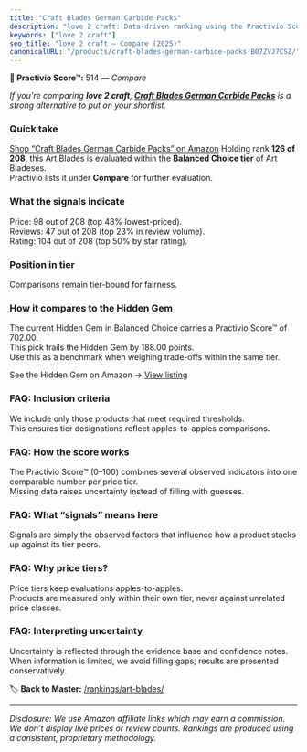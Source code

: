 ```yaml
---
title: "Craft Blades German Carbide Packs"
description: "love 2 craft: Data-driven ranking using the Practivio Score™. Positioned by quality, value, demand, findability, momentum."
keywords: ["love 2 craft"]
seo_title: "love 2 craft — Compare (2025)"
canonicalURL: "/products/craft-blades-german-carbide-packs-B07ZVJ7CSZ/"
---
```


**🛒 Practivio Score™:** 514 — _Compare_


*If you're comparing **love 2 craft**, **[Craft Blades German Carbide Packs](https://www.amazon.com/dp/B07ZVJ7CSZ?tag=practivio-20)** is a strong alternative to put on your shortlist.*
### Quick take
[Shop “Craft Blades German Carbide Packs” on Amazon](https://www.amazon.com/dp/B07ZVJ7CSZ?tag=practivio-20)
Holding rank **126 of 208**, this Art Blades is evaluated within the **Balanced Choice tier** of Art Bladeses.  
Practivio lists it under **Compare** for further evaluation.

### What the signals indicate
Price: 98 out of 208 (top 48% lowest-priced).  
Reviews: 47 out of 208 (top 23% in review volume).  
Rating: 104 out of 208 (top 50% by star rating).  

### Position in tier
Comparisons remain tier-bound for fairness.

### How it compares to the Hidden Gem
The current Hidden Gem in Balanced Choice carries a Practivio Score™ of 702.00.  
This pick trails the Hidden Gem by 188.00 points.  
Use this as a benchmark when weighing trade-offs within the same tier.  

See the Hidden Gem on Amazon → [View listing](https://www.amazon.com/dp/B075NYWF5P?tag=practivio-20)

### FAQ: Inclusion criteria
We include only those products that meet required thresholds.  
This ensures tier designations reflect apples-to-apples comparisons.

### FAQ: How the score works
The Practivio Score™ (0–100) combines several observed indicators into one comparable number per price tier.  
Missing data raises uncertainty instead of filling with guesses.

### FAQ: What “signals” means here
Signals are simply the observed factors that influence how a product stacks up against its tier peers.

### FAQ: Why price tiers?
Price tiers keep evaluations apples-to-apples.  
Products are measured only within their own tier, never against unrelated price classes.

### FAQ: Interpreting uncertainty
Uncertainty is reflected through the evidence base and confidence notes.  
When information is limited, we avoid filling gaps; results are presented conservatively.

<!-- Missing template for Compare/CompareWithinPriceClass -->


🏷️ **Back to Master:** [/rankings/art-blades/](/rankings/art-blades/)

---
_Disclosure: We use Amazon affiliate links which may earn a commission. We don’t display live prices or review counts. Rankings are produced using a consistent, proprietary methodology._
